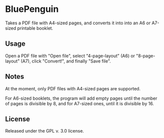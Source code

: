 # BluePenguin

Takes a PDF file with A4-sized pages, and converts it into into an A6 or A7-sized printable booklet.

## Usage

Open a PDF file with "Open file", select "4-page-layout" (A6) or "8-page-layout" (A7), click "Convert!", and finally "Save file".

## Notes

At the moment, only PDF files with A4-sized pages are supported.

For A6-sized booklets, the program will add empty pages until the number of pages is divisible by 8, and for A7-sized ones, until it is divisible by 16.

## License

Released under the GPL v. 3.0 license.